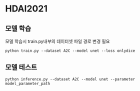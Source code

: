 # HDAI2021

## 모델 학습
모델 학습시 train.py내부의 데이터셋 파일 경로 변경 필요

    python train.py --dataset A2C --model unet --loss onlydice
  
## 모델 테스트

    python inference.py --dataset A2C --model unet --parameter model_parameter_path
    
